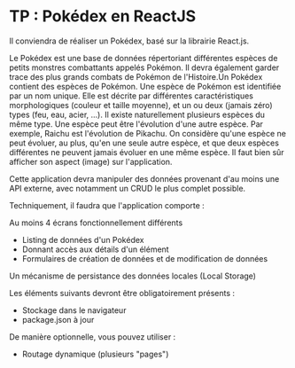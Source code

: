 # TP : Pokédex en ReactJS

Il conviendra de réaliser un Pokédex, basé sur la librairie React.js.

Le Pokédex est une base de données répertoriant différentes espèces de petits monstres combattants appelés Pokémon.
Il devra également garder trace des plus grands combats de Pokémon de l'Histoire.Un Pokédex contient des espèces de Pokémon.
Une espèce de Pokémon est identifiée par un nom unique. Elle est décrite par différentes caractéristiques morphologiques (couleur et taille moyenne), et un ou deux (jamais zéro) types (feu, eau, acier, ...).
Il existe naturellement plusieurs espèces du même type. Une espèce peut être l'évolution d'une autre espèce.
Par exemple, Raichu est l'évolution de Pikachu. On considère qu'une espèce ne peut évoluer, au plus, qu'en une seule autre espèce, et que deux espèces différentes ne peuvent jamais évoluer en une même espèce.
Il faut bien sûr afficher son aspect (image) sur l'application.

Cette application devra manipuler des données provenant d'au moins une API externe, avec notamment un CRUD le plus complet possible. 

Techniquement, il faudra que l'application comporte :

Au moins 4 écrans fonctionnellement différents
- Listing de données d'un Pokédex
- Donnant accès aux détails d'un élément
- Formulaires de création de données et de modification de données

Un mécanisme de persistance des données locales (Local Storage)

Les éléments suivants devront être obligatoirement présents :
-  Stockage dans le navigateur
-  package.json à jour

De manière optionnelle, vous pouvez utiliser :
-  Routage dynamique (plusieurs "pages")